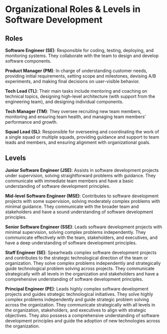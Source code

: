 # Organizational Roles & Levels in Software Development

## Roles
**Software Engineer (SE)**: Responsible for coding, testing, deploying, and monitoring systems. They collaborate with the team to design and develop software components.

**Product Manager (PM)**: In charge of understanding customer needs, providing initial requirements, setting scope and milestones, devising A/B experiments, and making final decisions on user-visible behavior.

**Tech Lead (TL)**: Their main tasks include mentoring and coaching on technical topics, designing high-level architecture (with support from the engineering team), and designing individual components.

**Tech Manager (TM)**: They oversee recruiting new team members, monitoring and ensuring team health, and managing team members' performance and growth.

**Squad Lead (SL)**: Responsible for overseeing and coordinating the work of a single squad or multiple squads, providing guidance and support to team leads and members, and ensuring alignment with organizational goals.

## Levels
**Junior Software Engineer (JSE)**: Assists in software development projects under supervision, solving straightforward problems with guidance. They communicate with immediate team members and have a basic understanding of software development principles.

**Mid-level Software Engineer (MSE)**: Contributes to software development projects with some supervision, solving moderately complex problems with minimal guidance. They communicate with the broader team and stakeholders and have a sound understanding of software development principles.

**Senior Software Engineer (SSE)**: Leads software development projects with minimal supervision, solving complex problems independently. They communicate effectively with the team, stakeholders, and executives, and have a deep understanding of software development principles.

**Staff Engineer (SE)**: Spearheads complex software development projects and contributes to the strategic technological direction of the team or organization. They solve complex problems independently and strategically guide technological problem solving across projects. They communicate strategically with all levels in the organization and stakeholders and have a comprehensive understanding of software development principles.

**Principal Engineer (PE)**: Leads highly complex software development projects and guides strategic technological initiatives. They solve highly complex problems independently and guide strategic problem solving across the organization. They communicate strategically with all levels in the organization, stakeholders, and executives to align with strategic objectives. They also possess a comprehensive understanding of software development principles and guide the adoption of new technologies across the organization.